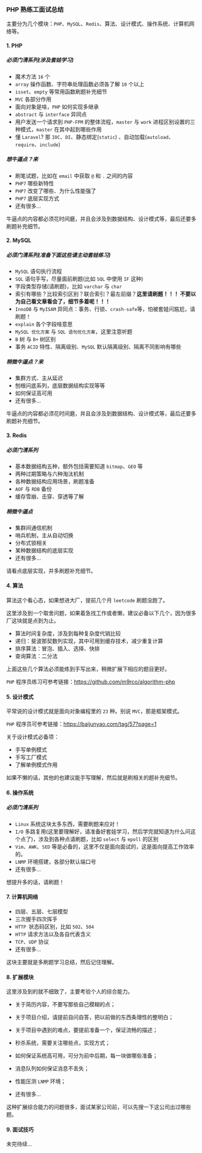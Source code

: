 ### PHP 熟练工面试总结
主要分为几个模块：`PHP`、`MySQL`、`Redis`、算法、设计模式、操作系统、计算机网络等。

#### 1. PHP
##### 必须门清系列(涉及套娃学习)
- 魔术方法 `16` 个
- `array` 操作函数、字符串处理函数必须各了解 `10` 个以上
- `isset`、`empty` 等常用函数刷题补充细节
- `MVC` 各部分作用
- 面向对象是啥，`PHP` 如何实现多继承
- `abstract` 与 `interface` 异同点
- 用户发送一个请求到 `PHP-FPM` 的整体流程，`master` 与 `work` 进程区别设置的三种模式，`master` 在其中起到哪些作用
- 懂 `Laravel`? 那 `IOC`、`DI`、静态绑定(`static`) 、自动加载(`autoload`、`require`、`include`)

##### 想牛逼点？来
- 刷笔试题，比如在 `email` 中获取 `@` 和 `.` 之间的内容
- `PHP7` 哪些新特性
- `PHP7` 改变了哪些、为什么性能强了
- `PHP7` 底层实现方式
- 还有很多...

牛逼点的内容都必须花时间磨，并且会涉及到数据结构、设计模式等，最后还要多刷题补充细节。


#### 2. MySQL

##### 必须门清系列(准备下面这些请主动套娃练习)

- `MySQL` 语句执行流程
- `SQL` 语句手写，尽量面前刷题(比如 `SQL` 中使用 `IF` 这种)
- 字段类型存储(请刷题)，比如 `varchar` 与 `char`
- 索引有哪些？比较索引区别？联合索引？最左前缀？**这里请刷题！！！ 不要以为自己看文章看会了，细节多着呢！！！**
- `InnoDB` 与 `MyISAM` 异同点：事务、行锁、`crash-safe`等，怕被套娃问尴尬，请刷题！
- `explain` 各个字段啥意思
- `MySQL 优化方案` 与 `SQL 语句优化方案`，这里注意听题
- `B` 树 与 `B+` 树区别
-  事务 `ACID` 特性、隔离级别、`MySQL` 默认隔离级别、隔离不同影响有哪些

##### 稍微牛逼点？来

- 集群方式、主从延迟
- 刨根问底系列，底层数据结构实现等等
- 如何保证高可用
- 还有很多...

牛逼点的内容都必须花时间磨，并且会涉及到数据结构、设计模式等，最后还要多刷题补充细节。


#### 3. Redis

##### 必须门清系列

- 基本数据结构五种，额外包括需要知道 `bitmap`、`GEO` 等
- 两种过期策略与六种淘汰机制
- 各种数据结构应用场景，刷题准备
- `AOF` 与 `RDB` 备份
- 缓存雪崩、击穿、穿透等了解

##### 稍微牛逼点
- 集群间通信机制
- 哨兵机制，主从自动切换
- 分布式锁相关
- 某种数据结构的底层实现
- 还有很多...

请看点底层实现，并多刷题补充细节。


#### 4. 算法

算法这个看心态，如果想进大厂，提前几个月 `leetcode` 刷题没跑了。

这里涉及到一个取舍问题，如果着急找工作或者懒，建议必备以下几个，因为很多厂这块就是点到为止。

- 算法时间复杂度，涉及到每种复杂度代销比较
- 递归：斐波那契数列实现，其中可用到缓存技术，减少重复计算
- 排序算法：冒泡、插入、选择、快排
- 查询算法：二分法

上面这些几个算法必须能练到手写出来，稍微扩展下相应的题目更好。

`PHP` 程序员练习可参考链接：https://github.com/m9rco/algorithm-php

#### 5. 设计模式

平常说的设计模式就是面向对象编程里的 `23` 种。别说 `MVC`，那是框架模式。

`PHP` 程序员可参考链接：https://baijunyao.com/tag/57?page=1

关于设计模式必备项：
- 手写单例模式
- 手写工厂模式
- 了解单例模式作用

如果不懒的话，其他的也建议能手写理解，然后就是刷相关的题补充细节。

#### 6. 操作系统

##### 必须门清系列

- `Linux` 系统这块太多东西，需要刷题来应对！
- `I/O` 多路复用(这里要理解好，请准备好套娃学习，然后学完就知道为什么问这个点了)，涉及到各种点请刷题，比如 `select` 与 `epoll` 的区别
- `Vim`、`AWK`、`SED` 等是必备的，这里不仅是面向面试的，这是面向提高工作效率的。
- `LNMP` 环境搭建，各部分默认端口号
- 还有很多...


想提升多的话，请刷题！


#### 7. 计算机网络

- 四层、五层、七层模型
- 三次握手四次挥手
- `HTTP `状态码区别，比如 `502`、`504`
- `HTTP` 请求方法以及各自代表含义
- `TCP`、`UDP` 协议
- 还有很多...

这块主要就是多刷题学习总结，然后记住理解。


#### 8. 扩展模块

这里涉及到的就不细致了，主要考验个人的综合能力。

- 关于简历内容，不要写那些自己模糊的点；

- 关于项目介绍，请提前自问自答，把以前做的东西条理性的整明白；

- 关于项目中遇到的难点，要提前准备一个，保证流畅的描述；

- 秒杀系统，需要关注哪些点，实现方式；

- 如何保证系统高可用，可分为前中后期，每一块做哪些准备；

- 消息队列如何保证消息不丢失；

- 性能压测 `LNMP` 环境；

- 还有很多...


这种扩展综合能力的问题很多，面试某家公司前，可以先搜一下这公司出过哪些题。


#### 9. 面试技巧

未完待续...
